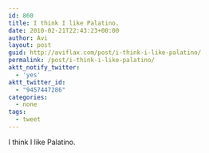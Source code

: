 ```yaml
---
id: 860
title: I think I like Palatino.
date: 2010-02-21T22:43:23+00:00
author: Avi
layout: post
guid: http://aviflax.com/post/i-think-i-like-palatino/
permalink: /post/i-think-i-like-palatino/
aktt_notify_twitter:
  - 'yes'
aktt_twitter_id:
  - "9457447286"
categories:
  - none
tags:
  - tweet
---
```

I think I like Palatino.